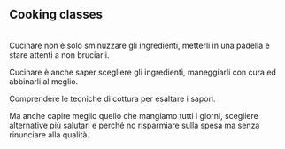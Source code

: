 ## Cooking classes
<br/>
Cucinare non è solo sminuzzare gli ingredienti, metterli in una padella e stare attenti a non bruciarli.

Cucinare è anche saper scegliere gli ingredienti, maneggiarli con cura ed abbinarli al meglio.

Comprendere le tecniche di cottura per esaltare i sapori.

Ma anche capire meglio quello che mangiamo tutti i giorni, scegliere alternative più salutari e perché no risparmiare sulla spesa ma senza rinunciare alla qualità.     